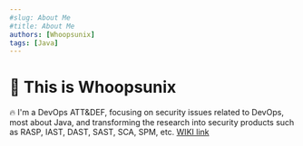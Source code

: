```yaml
---
#slug: About Me
#title: About Me
authors: [Whoopsunix]
tags: [Java]
---
```


# 👋 This is Whoopsunix

🔥 I'm a DevOps ATT&DEF, focusing on security issues related to DevOps, most about Java, and transforming the research into security products such as RASP, IAST, DAST, SAST, SCA, SPM, etc. [WIKI link](https://whoopsunix.com/)